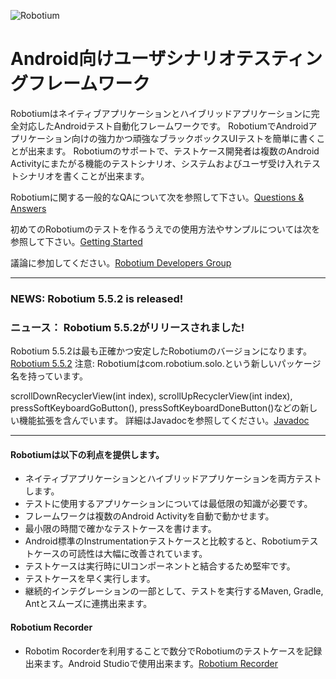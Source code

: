 ![Robotium](logo.png)

# Android向けユーザシナリオテスティングフレームワーク
Robotiumはネイティブアプリケーションとハイブリッドアプリケーションに完全対応したAndroidテスト自動化フレームワークです。
RobotiumでAndroidアプリケーション向けの強力かつ頑強なブラックボックスUIテストを簡単に書くことが出来ます。
Robotiumのサポートで、テストケース開発者は複数のAndroid Activityにまたがる機能のテストシナリオ、システムおよびユーザ受け入れテストシナリオを書くことが出来ます。


Robotiumに関する一般的なQAについて次を参照して下さい。[Questions & Answers](https://github.com/RobotiumTech/robotium/wiki/Questions-&-Answers)
<br>

初めてのRobotiumのテストを作るうえでの使用方法やサンプルについては次を参照して下さい。[Getting Started](https://github.com/RobotiumTech/robotium/wiki/Getting-Started)
<br>

議論に参加してください。[Robotium Developers Group](http://groups.google.com/group/robotium-developers)

----
### NEWS: Robotium 5.5.2 is released!
### ニュース： Robotium 5.5.2がリリースされました!
Robotium 5.5.2は最も正確かつ安定したRobotiumのバージョンになります。[Robotium 5.5.2](https://github.com/RobotiumTech/robotium/wiki/Downloads)
注意: Robotiumはcom.robotium.solo.という新しいパッケージ名を持っています。

scrollDownRecyclerView(int index), scrollUpRecyclerView(int index), pressSoftKeyboardGoButton(), pressSoftKeyboardDoneButton()などの新しい機能拡張を含んでいます。
詳細はJavadocを参照してください。[Javadoc](http://recorder.robotium.com/javadoc/)

----

#### Robotiumは以下の利点を提供します。

  * ネイティブアプリケーションとハイブリッドアプリケーションを両方テストします。
  * テストに使用するアプリケーションについては最低限の知識が必要です。
  * フレームワークは複数のAndroid Activityを自動で動かせます。
  * 最小限の時間で確かなテストケースを書けます。
  * Android標準のInstrumentationテストケースと比較すると、Robotiumテストケースの可読性は大幅に改善されています。
  * テストケースは実行時にUIコンポーネントと結合するため堅牢です。
  * テストケースを早く実行します。
  * 継続的インテグレーションの一部として、テストを実行するMaven, Gradle, Antとスムーズに連携出来ます。


#### Robotium Recorder ####
  * Robotim Rocorderを利用することで数分でRobotiumのテストケースを記録出来ます。Android Studioで使用出来ます。[Robotium Recorder](http://Robotium.com)
